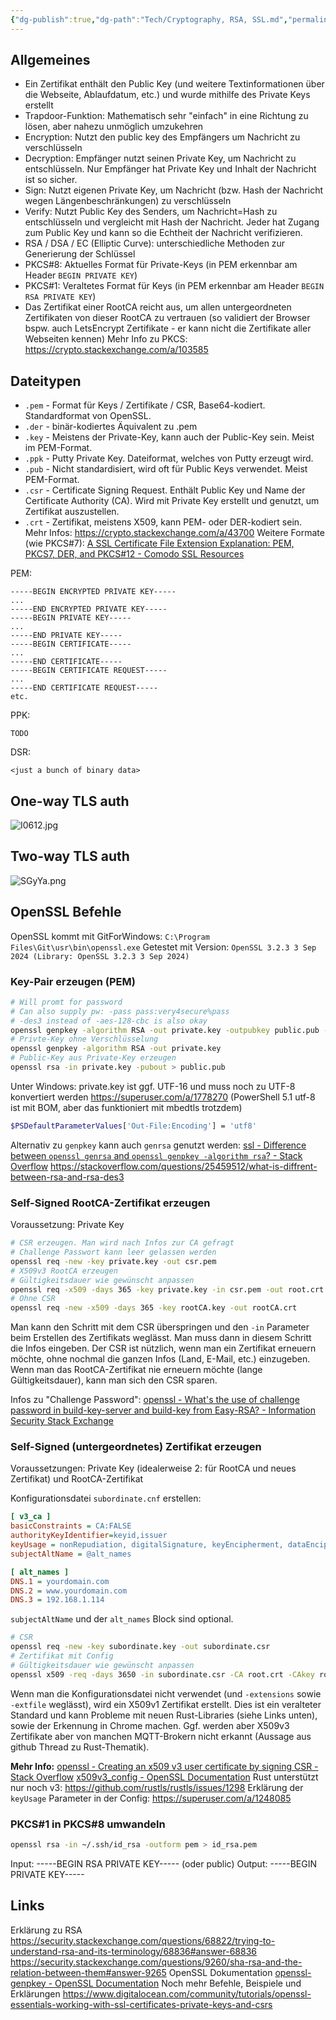 ```yaml
---
{"dg-publish":true,"dg-path":"Tech/Cryptography, RSA, SSL.md","permalink":"/tech/cryptography-rsa-ssl/","tags":["knowledge-base","german"],"created":"2024-12-06T15:30:53.740+01:00","updated":"2025-05-24T12:53:57.515+02:00"}
---
```


## Allgemeines
- Ein Zertifikat enthält den Public Key (und weitere Textinformationen über die Webseite, Ablaufdatum, etc.) und wurde mithilfe des Private Keys erstellt
- Trapdoor-Funktion: Mathematisch sehr "einfach" in eine Richtung zu lösen, aber nahezu unmöglich umzukehren
- Encryption: Nutzt den public key des Empfängers um Nachricht zu verschlüsseln
- Decryption: Empfänger nutzt seinen Private Key, um Nachricht zu entschlüsseln. Nur Empfänger hat Private Key und Inhalt der Nachricht ist so sicher.
- Sign: Nutzt eigenen Private Key, um Nachricht (bzw. Hash der Nachricht wegen Längenbeschränkungen) zu verschlüsseln
- Verify: Nutzt Public Key des Senders, um Nachricht=Hash zu entschlüsseln und vergleicht mit Hash der Nachricht. Jeder hat Zugang zum Public Key und kann so die Echtheit der Nachricht verifizieren.
- RSA / DSA / EC (Elliptic Curve): unterschiedliche Methoden zur Generierung der Schlüssel
- PKCS#8: Aktuelles Format für Private-Keys (in PEM erkennbar am Header `BEGIN PRIVATE KEY`)
- PKCS#1: Veraltetes Format für Keys (in PEM erkennbar am Header `BEGIN RSA PRIVATE KEY`)
- Das Zertifikat einer RootCA reicht aus, um allen untergeordneten Zertifikaten von dieser RootCA zu vertrauen (so validiert der Browser bspw. auch LetsEncrypt Zertifikate - er kann nicht die Zertifikate aller Webseiten kennen)
Mehr Info zu PKCS: https://crypto.stackexchange.com/a/103585
## Dateitypen
- `.pem` - Format für Keys / Zertifikate / CSR, Base64-kodiert. Standardformat von OpenSSL.
- `.der` - binär-kodiertes Äquivalent zu .pem
- `.key` - Meistens der Private-Key, kann auch der Public-Key sein. Meist im PEM-Format.
- `.ppk` - Putty Private Key. Dateiformat, welches von Putty erzeugt wird.
- `.pub` - Nicht standardisiert, wird oft für Public Keys verwendet. Meist PEM-Format.
- `.csr` - Certificate Signing Request. Enthält Public Key und Name der Certificate Authority (CA). Wird mit Private Key erstellt und genutzt, um Zertifikat auszustellen.
- `.crt` - Zertifikat, meistens X509, kann PEM- oder DER-kodiert sein.
Mehr Infos: https://crypto.stackexchange.com/a/43700
Weitere Formate (wie PKCS#7): [A SSL Certificate File Extension Explanation: PEM, PKCS7, DER, and PKCS#12 - Comodo SSL Resources](https://comodosslstore.com/resources/a-ssl-certificate-file-extension-explanation-pem-pkcs7-der-and-pkcs12/)

PEM:
```
-----BEGIN ENCRYPTED PRIVATE KEY-----
...
-----END ENCRYPTED PRIVATE KEY-----
-----BEGIN PRIVATE KEY-----
...
-----END PRIVATE KEY-----
-----BEGIN CERTIFICATE-----
...
-----END CERTIFICATE-----
-----BEGIN CERTIFICATE REQUEST-----
...
-----END CERTIFICATE REQUEST-----
etc.
```

PPK:
```
TODO
```

DSR:
```
<just a bunch of binary data>
```
## One-way TLS auth
![I0612.jpg](/img/user/attachments/I0612.jpg)
## Two-way TLS auth
![SGyYa.png](/img/user/attachments/SGyYa.png)
## OpenSSL Befehle
OpenSSL kommt mit GitForWindows: `C:\Program Files\Git\usr\bin\openssl.exe`
Getestet mit Version: `OpenSSL 3.2.3 3 Sep 2024 (Library: OpenSSL 3.2.3 3 Sep 2024)`
### Key-Pair erzeugen (PEM)
```bash
# Will promt for password
# Can also supply pw: -pass pass:very4secure%pass
# -des3 instead of -aes-128-cbc is also okay
openssl genpkey -algorithm RSA -out private.key -outpubkey public.pub -aes-128-cbc
# Privte-Key ohne Verschlüsselung
openssl genpkey -algorithm RSA -out private.key
# Public-Key aus Private-Key erzeugen
openssl rsa -in private.key -pubout > public.pub
```
Unter Windows: private.key ist ggf. UTF-16 und muss noch zu UTF-8 konvertiert werden https://superuser.com/a/1778270 (PowerShell 5.1 utf-8 ist mit BOM, aber das funktioniert mit mbedtls trotzdem)
```bash
$PSDefaultParameterValues['Out-File:Encoding'] = 'utf8'
```
Alternativ zu `genpkey` kann auch `genrsa` genutzt werden:
[ssl - Difference between `openssl genrsa` and `openssl genpkey -algorithm rsa`? - Stack Overflow](https://stackoverflow.com/questions/65449771/difference-between-openssl-genrsa-and-openssl-genpkey-algorithm-rsa)
https://stackoverflow.com/questions/25459512/what-is-diffrent-between-rsa-and-rsa-des3
### Self-Signed RootCA-Zertifikat erzeugen
Voraussetzung: Private Key
```bash
# CSR erzeugen. Man wird nach Infos zur CA gefragt
# Challenge Passwort kann leer gelassen werden
openssl req -new -key private.key -out csr.pem
# X509v3 RootCA erzeugen
# Gültigkeitsdauer wie gewünscht anpassen
openssl req -x509 -days 365 -key private.key -in csr.pem -out root.crt
# Ohne CSR
openssl req -new -x509 -days 365 -key rootCA.key -out rootCA.crt
```
Man kann den Schritt mit dem CSR überspringen und den `-in` Parameter beim Erstellen des Zertifikats weglässt. Man muss dann in diesem Schritt die Infos eingeben. 
Der CSR ist nützlich, wenn man ein Zertifikat erneuern möchte, ohne nochmal die ganzen Infos (Land, E-Mail, etc.) einzugeben. Wenn man das RootCA-Zertifikat nie erneuern möchte (lange Gültigkeitsdauer), kann man sich den CSR sparen.

Infos zu "Challenge Password": [openssl - What's the use of challenge password in build-key-server and build-key from Easy-RSA? - Information Security Stack Exchange](https://security.stackexchange.com/questions/77028/whats-the-use-of-challenge-password-in-build-key-server-and-build-key-from-easy/77082#77082)
### Self-Signed (untergeordnetes) Zertifikat erzeugen
Voraussetzungen: Private Key (idealerweise 2: für RootCA und neues Zertifikat) und RootCA-Zertifikat

Konfigurationsdatei `subordinate.cnf` erstellen:
```ini
[ v3_ca ]
basicConstraints = CA:FALSE
authorityKeyIdentifier=keyid,issuer
keyUsage = nonRepudiation, digitalSignature, keyEncipherment, dataEncipherment
subjectAltName = @alt_names

[ alt_names ]
DNS.1 = yourdomain.com
DNS.2 = www.yourdomain.com
DNS.3 = 192.168.1.114
```
`subjectAltName`  und der `alt_names` Block sind optional.

```bash
# CSR
openssl req -new -key subordinate.key -out subordinate.csr
# Zertifikat mit Config
# Gültigkeitsdauer wie gewünscht anpassen
openssl x509 -req -days 3650 -in subordinate.csr -CA root.crt -CAkey root.key -CAcreateserial -out subordinate.crt -extfile subordinate.cnf -extensions v3_ca
```
Wenn man die Konfigurationsdatei nicht verwendet (und `-extensions` sowie `-extfile` weglässt), wird ein X509v1 Zertifikat erstellt. Dies ist ein veralteter Standard und kann Probleme mit neuen Rust-Libraries (siehe Links unten), sowie der Erkennung in Chrome machen.
Ggf. werden aber X509v3 Zertifikate aber von manchen MQTT-Brokern nicht erkannt (Aussage aus github Thread zu Rust-Thematik).

**Mehr Info:**
[openssl - Creating an x509 v3 user certificate by signing CSR - Stack Overflow](https://stackoverflow.com/questions/18233835/creating-an-x509-v3-user-certificate-by-signing-csr)
[x509v3_config - OpenSSL Documentation](https://docs.openssl.org/master/man5/x509v3_config/)
Rust unterstützt nur noch v3: https://github.com/rustls/rustls/issues/1298
Erklärung der `keyUsage` Parameter in der Config: https://superuser.com/a/1248085
### PKCS#1 in PKCS#8 umwandeln
````bash
openssl rsa -in ~/.ssh/id_rsa -outform pem > id_rsa.pem
````
Input: -----BEGIN RSA PRIVATE KEY----- (oder public)
Output: -----BEGIN PRIVATE KEY-----
## Links
Erklärung zu RSA
https://security.stackexchange.com/questions/68822/trying-to-understand-rsa-and-its-terminology/68836#answer-68836
https://security.stackexchange.com/questions/9260/sha-rsa-and-the-relation-between-them#answer-9265
OpenSSL Dokumentation
[openssl-genpkey - OpenSSL Documentation](https://docs.openssl.org/3.3/man1/openssl-genpkey/)
Noch mehr Befehle, Beispiele und Erklärungen
https://www.digitalocean.com/community/tutorials/openssl-essentials-working-with-ssl-certificates-private-keys-and-csrs